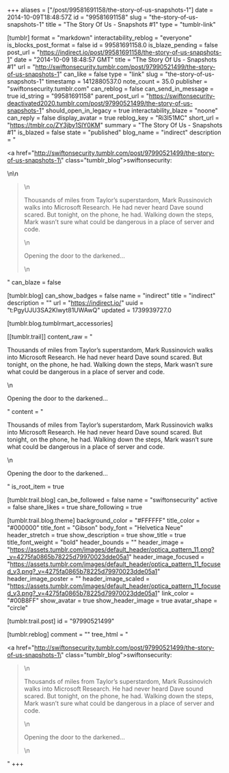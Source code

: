+++
aliases = ["/post/99581691158/the-story-of-us-snapshots-1"]
date = 2014-10-09T18:48:57Z
id = "99581691158"
slug = "the-story-of-us-snapshots-1"
title = "The Story Of Us - Snapshots #1"
type = "tumblr-link"

[tumblr]
format = "markdown"
interactability_reblog = "everyone"
is_blocks_post_format = false
id = 99581691158.0
is_blaze_pending = false
post_url = "https://indirect.io/post/99581691158/the-story-of-us-snapshots-1"
date = "2014-10-09 18:48:57 GMT"
title = "The Story Of Us - Snapshots #1"
url = "http://swiftonsecurity.tumblr.com/post/97990521499/the-story-of-us-snapshots-1"
can_like = false
type = "link"
slug = "the-story-of-us-snapshots-1"
timestamp = 1412880537.0
note_count = 35.0
publisher = "swiftonsecurity.tumblr.com"
can_reblog = false
can_send_in_message = true
id_string = "99581691158"
parent_post_url = "https://swiftonsecurity-deactivated2020.tumblr.com/post/97990521499/the-story-of-us-snapshots-1"
should_open_in_legacy = true
interactability_blaze = "noone"
can_reply = false
display_avatar = true
reblog_key = "Ri3l51MC"
short_url = "https://tmblr.co/ZY3jby1SlY0KM"
summary = "The Story Of Us - Snapshots #1"
is_blazed = false
state = "published"
blog_name = "indirect"
description = "<p><a href=\"http://swiftonsecurity.tumblr.com/post/97990521499/the-story-of-us-snapshots-1\" class=\"tumblr_blog\">swiftonsecurity</a>:</p>\n\n<blockquote>\n<p>Thousands of miles from Taylor’s superstardom, Mark Russinovich walks into Microsoft Research. He had never heard Dave sound scared. But tonight, on the phone, he had. Walking down the steps, Mark wasn’t sure what could be dangerous in a place of server and code.</p>\n<p>Opening the door to the darkened&hellip;</p>\n</blockquote>"
can_blaze = false

[tumblr.blog]
can_show_badges = false
name = "indirect"
title = "indirect"
description = ""
url = "https://indirect.io/"
uuid = "t:PgyUJU3SA2Klwyt81UWAwQ"
updated = 1739939727.0

[tumblr.blog.tumblrmart_accessories]

[[tumblr.trail]]
content_raw = "<p>Thousands of miles from Taylor’s superstardom, Mark Russinovich walks into Microsoft Research. He had never heard Dave sound scared. But tonight, on the phone, he had. Walking down the steps, Mark wasn’t sure what could be dangerous in a place of server and code.</p>\n<p>Opening the door to the darkened…</p>"
content = "<p>Thousands of miles from Taylor&rsquo;s superstardom, Mark Russinovich walks into Microsoft Research. He had never heard Dave sound scared. But tonight, on the phone, he had. Walking down the steps, Mark wasn&rsquo;t sure what could be dangerous in a place of server and code.</p>\n<p>Opening the door to the darkened&hellip;</p>"
is_root_item = true

[tumblr.trail.blog]
can_be_followed = false
name = "swiftonsecurity"
active = false
share_likes = true
share_following = true

[tumblr.trail.blog.theme]
background_color = "#FFFFFF"
title_color = "#000000"
title_font = "Gibson"
body_font = "Helvetica Neue"
header_stretch = true
show_description = true
show_title = true
title_font_weight = "bold"
header_bounds = ""
header_image = "https://assets.tumblr.com/images/default_header/optica_pattern_11.png?_v=4275fa0865b78225d79970023dde05a1"
header_image_focused = "https://assets.tumblr.com/images/default_header/optica_pattern_11_focused_v3.png?_v=4275fa0865b78225d79970023dde05a1"
header_image_poster = ""
header_image_scaled = "https://assets.tumblr.com/images/default_header/optica_pattern_11_focused_v3.png?_v=4275fa0865b78225d79970023dde05a1"
link_color = "#00B8FF"
show_avatar = true
show_header_image = true
avatar_shape = "circle"

[tumblr.trail.post]
id = "97990521499"

[tumblr.reblog]
comment = ""
tree_html = "<p><a href=\"http://swiftonsecurity.tumblr.com/post/97990521499/the-story-of-us-snapshots-1\" class=\"tumblr_blog\">swiftonsecurity</a>:</p><blockquote>\n<p>Thousands of miles from Taylor’s superstardom, Mark Russinovich walks into Microsoft Research. He had never heard Dave sound scared. But tonight, on the phone, he had. Walking down the steps, Mark wasn’t sure what could be dangerous in a place of server and code.</p>\n<p>Opening the door to the darkened…</p>\n</blockquote>"
+++

